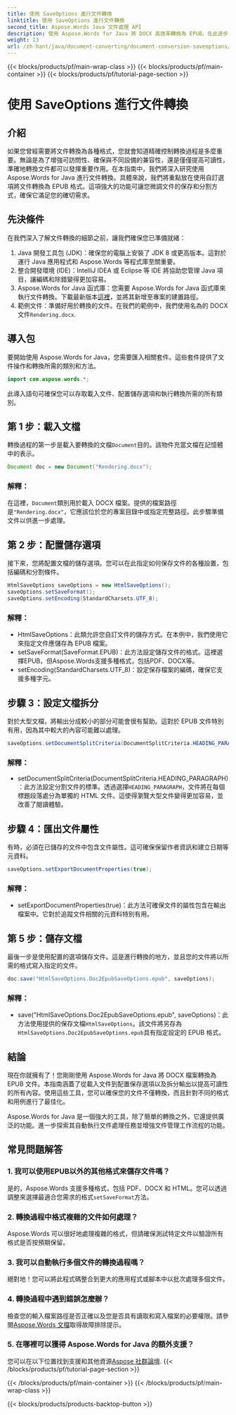 ```yaml
---
title: 使用 SaveOptions 進行文件轉換
linktitle: 使用 SaveOptions 進行文件轉換
second_title: Aspose.Words Java 文件處理 API
description: 使用 Aspose.Words for Java 將 DOCX 高效率轉換為 EPUB。在此逐步指南中了解如何自訂儲存選項、分割內容和匯出文件屬性。
weight: 13
url: /zh-hant/java/document-converting/document-conversion-saveoptions/
---
```


{{< blocks/products/pf/main-wrap-class >}}
{{< blocks/products/pf/main-container >}}
{{< blocks/products/pf/tutorial-page-section >}}

# 使用 SaveOptions 進行文件轉換


## 介紹

如果您曾經需要將文件轉換為各種格式，您就會知道精確控制轉換過程是多麼重要。無論是為了增強可訪問性、確保與不同設備的兼容性，還是僅僅提高可讀性，準確地轉換文件都可以發揮重要作用。在本指南中，我們將深入研究使用 Aspose.Words for Java 進行文件轉換。具體來說，我們將重點放在使用自訂選項將文件轉換為 EPUB 格式。這項強大的功能可讓您微調文件的保存和分割方式，確保它滿足您的確切需求。

## 先決條件

在我們深入了解文件轉換的細節之前，讓我們確保您已準備就緒：

1. Java 開發工具包 (JDK)：確保您的電腦上安裝了 JDK 8 或更高版本。這對於運行 Java 應用程式和 Aspose.Words 等程式庫至關重要。
2. 整合開發環境 (IDE)：IntelliJ IDEA 或 Eclipse 等 IDE 將協助您管理 Java 項目，讓編碼和除錯變得更加容易。
3.  Aspose.Words for Java 函式庫：您需要 Aspose.Words for Java 函式庫來執行文件轉換。下載最新版本[這裡](https://releases.aspose.com/words/java/)，並將其新增至專案的建置路徑。
4. 範例文件：準備好用於轉換的文件。在我們的範例中，我們使用名為的 DOCX 文件`Rendering.docx`.

## 導入包

要開始使用 Aspose.Words for Java，您需要匯入相關套件。這些套件提供了文件操作和轉換所需的類別和方法。

```java
import com.aspose.words.*;
```

此導入語句可確保您可以存取載入文件、配置儲存選項和執行轉換所需的所有類別。

## 第 1 步：載入文檔

轉換過程的第一步是載入要轉換的文檔`Document`目的。該物件充當文檔在記憶體中的表示。

```java
Document doc = new Document("Rendering.docx");
```

### 解釋：

在這裡，`Document`類別用於載入 DOCX 檔案。提供的檔案路徑是`"Rendering.docx"`，它應該位於您的專案目錄中或指定完整路徑。此步驟準備文件以供進一步處理。

## 第 2 步：配置儲存選項

接下來，您將配置文檔的儲存選項。您可以在此指定如何保存文件的各種設置，包括編碼和分割條件。

```java
HtmlSaveOptions saveOptions = new HtmlSaveOptions();
saveOptions.setSaveFormat();
saveOptions.setEncoding(StandardCharsets.UTF_8);
```

### 解釋：

- HtmlSaveOptions：此類允許您自訂文件的儲存方式。在本例中，我們使用它來指定文件應儲存為 EPUB 檔案。
- setSaveFormat(SaveFormat.EPUB)：此方法設定儲存文件的格式。這裡選擇EPUB，但Aspose.Words支援多種格式，包括PDF、DOCX等。
- setEncoding(StandardCharsets.UTF_8)：設定保存檔案的編碼，確保它支援多種字元。

## 步驟 3：設定文檔拆分

對於大型文檔，將輸出分成較小的部分可能會很有幫助。這對於 EPUB 文件特別有用，因為其中較大的內容可能難以處理。

```java
saveOptions.setDocumentSplitCriteria(DocumentSplitCriteria.HEADING_PARAGRAPH);
```

### 解釋：

-  setDocumentSplitCriteria(DocumentSplitCriteria.HEADING_PARAGRAPH)：此方法設定分割文件的標準。透過選擇`HEADING_PARAGRAPH`，文件將在每個標題段落處分為單獨的 HTML 文件。這使得瀏覽大型文件變得更加容易，並改善了閱讀體驗。

## 步驟 4：匯出文件屬性

有時，必須在已儲存的文件中包含文件屬性。這可確保保留作者資訊和建立日期等元資料。

```java
saveOptions.setExportDocumentProperties(true);
```

### 解釋：

- setExportDocumentProperties(true)：此方法可確保文件的屬性包含在輸出檔案中。它對於追蹤文件相關的元資料特別有用。

## 第 5 步：儲存文檔

最後一步是使用配置的選項儲存文件。這是進行轉換的地方，並且您的文件將以所需的格式寫入指定的文件。

```java
doc.save("HtmlSaveOptions.Doc2EpubSaveOptions.epub", saveOptions);
```

### 解釋：

-  save("HtmlSaveOptions.Doc2EpubSaveOptions.epub", saveOptions)：此方法使用提供的保存文檔`HtmlSaveOptions`。該文件將另存為`HtmlSaveOptions.Doc2EpubSaveOptions.epub`具有指定設定的 EPUB 格式。

## 結論

現在你就擁有了！您剛剛使用 Aspose.Words for Java 將 DOCX 檔案轉換為 EPUB 文件。本指南涵蓋了從載入文件到配置保存選項以及拆分輸出以提高可讀性的所有內容。使用這些工具，您可以確保您的文件不僅轉換，而且針對不同的格式和用例進行了最佳化。

Aspose.Words for Java 是一個強大的工具，除了簡單的轉換之外，它還提供廣泛的功能。進一步探索其自動執行文件處理任務並增強文件管理工作流程的功能。

## 常見問題解答

### 1. 我可以使用EPUB以外的其他格式來儲存文件嗎？

是的，Aspose.Words 支援多種格式，包括 PDF、DOCX 和 HTML。您可以透過調整來選擇最適合您需求的格式`setSaveFormat`方法。

### 2. 轉換過程中格式複雜的文件如何處理？

Aspose.Words 可以很好地處理複雜的格式，但請確保測試特定文件以驗證所有格式是否按預期保留。

### 3. 我可以自動執行多個文件的轉換過程嗎？

絕對地！您可以將此程式碼整合到更大的應用程式或腳本中以批次處理多個文件。

### 4. 轉換過程中遇到錯誤怎麼辦？

檢查您的輸入檔案路徑是否正確以及您是否具有讀取和寫入檔案的必要權限。請參閱[Aspose.Words 文檔](https://reference.aspose.com/words/java/)取得故障排除提示。

### 5. 在哪裡可以獲得 Aspose.Words for Java 的額外支援？

您可以在以下位置找到支援和其他資源[Aspose 社群論壇](https://forum.aspose.com/c/words/8).
{{< /blocks/products/pf/tutorial-page-section >}}

{{< /blocks/products/pf/main-container >}}
{{< /blocks/products/pf/main-wrap-class >}}

{{< blocks/products/products-backtop-button >}}
